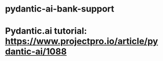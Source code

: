# pydantic-ai-bank-support
# Pydantic.ai tutorial: https://www.projectpro.io/article/pydantic-ai/1088